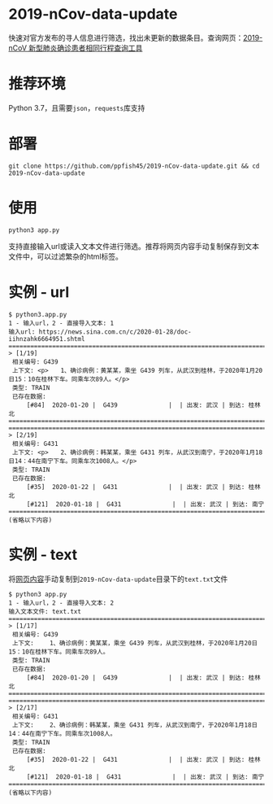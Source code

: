 # 2019-nCov-data-update
快速对官方发布的寻人信息进行筛选，找出未更新的数据条目。查询网页：[2019-nCoV 新型肺炎确诊患者相同行程查询工具](http://2019ncov.toolmao.com/)

# 推荐环境
Python 3.7，且需要`json`，`requests`库支持

# 部署
`git clone https://github.com/ppfish45/2019-nCov-data-update.git && cd 2019-nCov-data-update`

# 使用
`python3 app.py`

支持直接输入url或读入文本文件进行筛选。推荐将网页内容手动复制保存到文本文件中，可以过滤繁杂的html标签。

# 实例 - url

```
$ python3.app.py
1 - 输入url，2 - 直接导入文本: 1
输入url: https://news.sina.com.cn/c/2020-01-28/doc-iihnzahk6664951.shtml
============================================================================
> [1/19]
 相关编号: G439
 上下文: <p>　　1、确诊病例：黄某某，乘坐 G439 列车，从武汉到桂林，于2020年1月20日15：10在桂林下车。同乘车次89人。</p>
 类型: TRAIN
 已存在数据:  
	 [#84]  2020-01-20 |  G439              |  | 出发: 武汉 | 到达: 桂林北
============================================================================
============================================================================
> [2/19]
 相关编号: G431
 上下文: <p>　　2、确诊病例：韩某某，乘坐 G431 列车，从武汉到南宁，于2020年1月18日14：44在南宁下车。同乘车次1008人。</p>
 类型: TRAIN
 已存在数据:  
	 [#35]  2020-01-22 |  G431              |  | 出发: 武汉 | 到达: 桂林北
	 [#121]  2020-01-18 |  G431              |  | 出发: 武汉 | 到达: 南宁
============================================================================
(省略以下内容)
```

# 实例 - text
将[网页内容](https://news.sina.com.cn/c/2020-01-28/doc-iihnzahk6664951.shtml)手动复制到`2019-nCov-data-update`目录下的`text.txt`文件
```
$ python3 app.py
1 - 输入url，2 - 直接导入文本: 2
输入文本文件: text.txt
============================================================================
> [1/17]
 相关编号: G439
 上下文: 　　1、确诊病例：黄某某，乘坐 G439 列车，从武汉到桂林，于2020年1月20日15：10在桂林下车。同乘车次89人。
 类型: TRAIN
 已存在数据:  
	 [#84]  2020-01-20 |  G439              |  | 出发: 武汉 | 到达: 桂林北
============================================================================
============================================================================
> [2/17]
 相关编号: G431
 上下文: 　　2、确诊病例：韩某某，乘坐 G431 列车，从武汉到南宁，于2020年1月18日14：44在南宁下车。同乘车次1008人。
 类型: TRAIN
 已存在数据:  
	 [#35]  2020-01-22 |  G431              |  | 出发: 武汉 | 到达: 桂林北
	 [#121]  2020-01-18 |  G431              |  | 出发: 武汉 | 到达: 南宁
============================================================================
(省略以下内容)
```
